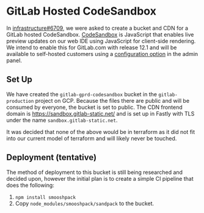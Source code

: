 # GitLab Hosted CodeSandbox

In
[infrastructure#6709](https://gitlab.com/gitlab-com/gl-infra/reliability/-/issues/6709),
we were asked to create a bucket and CDN for a GitLab hosted CodeSandbox.
[CodeSandbox](https://codesandbox.io/) is JavaScript that enables live preview
updates on our web IDE using JavaScript for client-side rendering. We intend to
enable this for GitLab.com with release 12.1 and will be available to
self-hosted customers using a [configuration
option](https://docs.gitlab.com/ee/user/project/web_ide/index.html#enabling-client-side-evaluation)
in the admin panel.

## Set Up

We have created the `gitlab-gprd-codesandbox` bucket in the `gitlab-production`
project on GCP. Because the files there are public and will be consumed by
everyone, the bucket is set to public. The CDN frontend domain is
https://sandbox.gitlab-static.net/ and is set up in Fastly with TLS under the
name `sandbox.gitlab-static.net`.

It was decided that none of the above would be in terraform as it did not fit
into our current model of terraform and will likely never be touched.

## Deployment (tentative)

The method of deployment to this bucket is still being researched and decided
upon, however the initial plan is to create a simple CI pipeline that does the
following:

1. `npm install smooshpack`
1. Copy `node_modules/smooshpack/sandpack` to the bucket.
